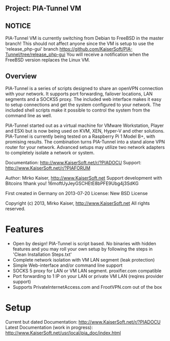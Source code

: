 Project: PIA-Tunnel VM
----------------------

NOTICE
------
PIA-Tunnel VM is currently switching from Debian to FreeBSD in the master branch!
This should not affect anyone since the VM is setup to use the 'release_php-gui' branch
https://github.com/KaiserSoft/PIA-Tunnel/tree/release_php-gui
You will receive a notification when the FreeBSD version replaces the Linux VM.



Overview
--------

PIA-Tunnel is a series of scripts designed to share an openVPN connection with your network.
It supports port forwarding, failover locations, LAN segments and a SOCKS5 proxy.
The included web interface makes it easy to setup connections and get the system configured to
your network.
The included shell scripts make it possible to control the system from the command line as well.

PIA-Tunnel started out as a virtual machine for VMware Workstation, Player and ESXi but
is now being used on KVM, XEN, Hyper-V and other solutions.
PIA-Tunnel is currently being tested on a Raspberry Pi 1 Model B+, with promising results.
The combination turns PIA-Tunnel into a stand alone VPN router for your network.
Advanced setups may utilize two network adapters to completely isolate a network or system.

Documentation:	http://www.KaiserSoft.net/r/?PIADOCU
Support:		http://www.KaiserSoft.net/r/?PIAFORUM

Author: Mirko Kaiser, http://www.KaiserSoft.net
Support development with Bitcoins !thank you!  16moftUyJeyGSCHEtE8bPFE9Ubg4j3SdKG

First created in Germany on 2013-07-20
License: New BSD License

Copyright (c) 2013, Mirko Kaiser, http://www.KaiserSoft.net
All rights reserved.


Features
========
* Open by design! PIA-Tunnel is script based. No binaries
  with hidden features and you may roll your own setup by
  following the steps in 'Clean Installation Steps.txt'
* Complete network isolation with VM LAN segment (leak protection)
* Simple Web-interface and/or command line support
* SOCKS 5 proxy for LAN or VM LAN segment. proxifier.com compatible
* Port forwarding to 1 IP on your LAN or private VM LAN (reqires provider support)
* Supports PrivateInternetAccess.com and FrootVPN.com out of the box


Setup
=====

Current but dated Documentation: http://www.KaiserSoft.net/r/?PIADOCU
Latest Documentation (work in progress): http://www.KaiserSoft.net/usr/local/pia_doc/index.html